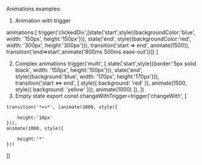 Animations examples:
1. Animation with trigger

animations:[
    trigger('clickedDiv',[state('start',style({backgroundColor:'blue', width: '150px', height:'150px'})),
     state('end', style({backgroundColor:'red', width: '300px', height:'300px'})), transition('start => end', animate(1500)), transition('end=>start',animate('800ms 500ms ease-out'))])
  ]
  <div [@clickedDiv]="clickedDivState" (click)="changeDivState()"> 

</div>

2. Complex animations
 trigger('multi', [
      state('start',style({border:'5px solid black', width: '150px', height:'150px'})),
     state('end', style({background:'blue', width: '170px', height:'170px'})),
     transition('start <=> end', [
       style({
         background: 'red'
       }), animate(1500, style({
        background: 'yellow'
       })), animate(1000)
     ]), 
    ])
  3. Empty state
  export const changeWithTrigger=trigger('changeWith', [

    transition('*=>*', [animate(1000, style({
      
        height:'10px'
    })),
    animate(1000, style({
       
        height:'*'
    }))

])

  
  
